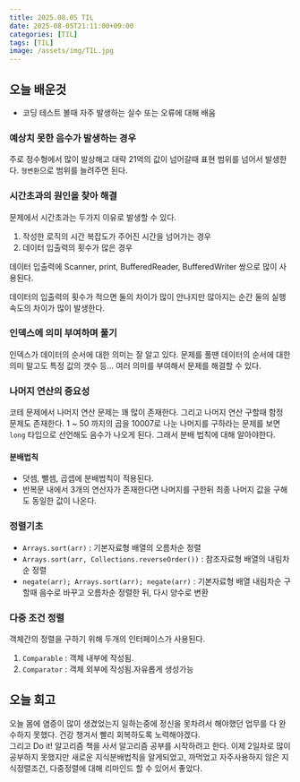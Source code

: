 ```yaml
---
title: 2025.08.05 TIL
date: 2025-08-05T21:11:00+09:00
categories: [TIL]
tags: [TIL]
image: /assets/img/TIL.jpg
---
```


## 오늘 배운것
- 코딩 테스트 볼때 자주 발생하는 실수 또는 오류에 대해 배움


### 예상치 못한 음수가 발생하는 경우
주로 정수형에서 많이 발상해고 대략 21억의 값이 넘어갈때 표현 범위를 넘어서 발생한다.
`형변환`으로 범위를 늘려주면 된다.


### 시간초과의 원인을 찾아 해결
문제에서 시간초과는 두가지 이유로 발생할 수 있다.

1. 작성한 로직의 시간 복잡도가 주어진 시간을 넘어가는 경우
2. 데이터 입출력의 횟수가 많은 경우

데이터 입출력에 Scanner, print, BufferedReader, BufferedWriter 쌍으로 많이 사용된다.

데이터의 입출력의 횟수가 적으면 둘의 차이가 많이 안나지만 많아지는 순간 둘의 실행속도의 차이가 많이 발생한다.

### 인덱스에 의미 부여하며 풀기
인덱스가 데이터의 순서에 대한 의미는 잘 알고 있다.
문제를 풀땐 데이터의 순서에 대한 의미 말고도 특정 값의 갯수 등... 여러 의미를 부여해서 문제를 해결할 수 있다.

### 나머지 연산의 중요성
코테 문제에서 나머지 연산 문제는 꽤 많이 존재한다. 그리고 나머지 연산 구할때 함정 문제도 존재한다.
1 ~ 50 까지의 곱을 10007로 나눈 나머지를 구하라는 문제를 보면
`long` 타입으로 선언해도 음수가 나오게 된다. 그래서 분배 법칙에 대해 알아야한다.

#### 분배법칙
- 덧셈, 뺄셈, 곱셉에 분배법칙이 적용된다.
- 반복문 내에서 3개의 연산자가 존재한다면 나머지를 구한뒤 최종 나머지 값을 구해도 동일한 값이 나온다.

### 정렬기초
- `Arrays.sort(arr)` : 기본자료형 배열의 오름차순 정렬
- `Arrays.sort(arr, Collections.reverseOrder())` : 참조자료형 배열의 내림차순 정렬
- `negate(arr); Arrays.sort(arr); negate(arr)` : 기본자료형 배열 내림차순 구할때 음수로 바꾸고 오름차순 정렬한 뒤, 다시 양수로 변환

### 다중 조건 정렬
객체간의 정렬을 구하기 위해 두개의 인터페이스가 사용된다.
1. `Comparable` : 객체 내부에 작성됨.
2. `Comparator` : 객체 외부에 작성됨.자유롭게 생성가능


## 오늘 회고
오늘 몸에 염증이 많이 생겼었는지 일하는중에 정신을 못차려서 해야했던 업무를 다 완수하지 못했다.
건강 챙겨서 빨리 회복하도록 노력해야겠다.
<br>
그리고 Do it! 알고리즘 책을 사서 알고리즘 공부를 시작하려고 한다. 이제 2일차로 많이 공부하지 못했지만
새로운 지식분배법칙을 알게되었고, 까먹었고 자주사용하지 않은 지식정렬조건, 다중정렬에 대해 리마인드 할 수 있어서 좋았다.



